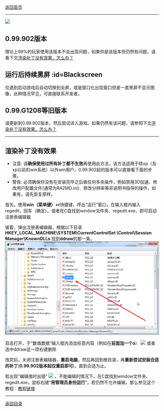 [返回首页](./Home.md)

***
 ![](./jiaocheng11.jpg)

## 0.99.902版本
理论上99%的玩家使用该版本不会出现问题，如果你是该版本但仍然有问题，请看下文[渲染补丁没有效果，怎么办？](./运行后菜单不显示问题.md#渲染补丁没有效果)

## 运行后持续黑屏 :id=Blackscreen
仅遇到启动游戏后自动切换到全屏，或是窗口化出现窗口但是一直黑屏不显示图像，此种情况罕见，可直接联系开发者。

## 0.99.G1208等旧版本
请更新到0.99.902版本，然后尝试进入游戏。如果仍然有该问题，请参照下文[渲染补丁没有效果，怎么办？](./运行后菜单不显示问题.md#渲染补丁没有效果)

***


## 渲染补丁没有效果
<a name="renderpatchfailed" data-id="renderpatchfailed" class="anchor"></a>
- 注意: 请**确保使用过所有补丁都不生效**再使用此方法，该方法适用于除xp（及xp以前的win系统）以外win用户，0.99.902起的版本可以直接看下面的步骤。
- 警告: 必须确保你没有在安装完毕之后做任何多余操作，例如禁用3D加速、修改用户配置文件(通常为RA2MD.ini)、修改分辨率等非说明书指导的操作，如果有，请先恢复原样。

首先，使用**win（菜单键）+r**快捷键，呼出“运行”窗口，在输入框内输入regedit，回车（确定）。或者在C盘找到window文件夹、regedit.exe，即可启动注册表编辑器

接着，弹出注册表编辑器，根据以下目录
**HKEY_LOCAL_MACHINE\SYSTEM\CurrentControlSet
\Control\Session Manager\KnownDLLs**
找到**ddraw**的那一条，![](./a4.png)

双击打开，于“数值数据”输入框内添加任意内容（例如在**前面加一个a**） ![](./a1.png)
或者选中ddraw这一项右键删除

改完后，关闭注册表编辑器，**重启电脑**，然后再回到根目录，再**重新尝试安装合适的补丁**(**0.99.902版本起仅重启即可**)，直到合适为止。

若出现“编辑值时出错” ![](./a2.png)
，不能编辑的情况下，在C盘找到window文件夹、regedit.exe，鼠标右键“**用管理员身份运行**”，若仍然不允许编辑，那么参见这个教程：[教程链接](https://baijiahao.baidu.com/s?id=1604347607947449668&wfr=spider&for=pc&isFailFlag=1)


***
[返回目录](./常见问题指南.md)
